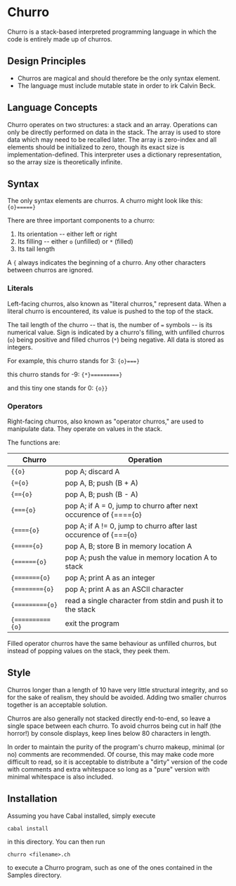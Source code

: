# Churro

Churro is a stack-based interpreted programming language in which the code is
entirely made up of churros.

## Design Principles
* Churros are magical and should therefore be the only syntax element.
* The language must include mutable state in order to irk Calvin Beck.

## Language Concepts
Churro operates on two structures: a stack and an array. Operations can only be
directly performed on data in the stack. The array is used to store data which
may need to be recalled later. The array is zero-index and all elements should
be initialized to zero, though its exact size is implementation-defined. This
interpreter uses a dictionary representation, so the array size is theoretically
infinite.

## Syntax
The only syntax elements are churros. A churro might look like this:
`{o}=====}`

There are three important components to a churro:

1. Its orientation -- either left or right
2. Its filling -- either `o` (unfilled) or `*` (filled)
3. Its tail length

A `{` always indicates the beginning of a churro. Any other characters between
churros are ignored.

### Literals
Left-facing churros, also known as "literal churros," represent data. When a
literal churro is encountered, its value is pushed to the top of the stack.

The tail length of the churro -- that is, the number of `=` symbols -- is its
numerical value. Sign is indicated by a churro's filling, with unfilled churros
(`o`) being positive and filled churros (`*`) being negative. All data is stored
as integers.

For example, this churro stands for 3:
`{o}===}`

this churro stands for -9:
`{*}=========}`

and this tiny one stands for 0:
`{o}}`

### Operators
Right-facing churros, also known as "operator churros," are used to manipulate
data. They operate on values in the stack.

The functions are:

| Churro            | Operation                                                        |
| ----------------- | ---------------------------------------------------------------- |
| `{{o}`            | pop A; discard A                                                 |
| `{={o}`           | pop A, B; push (B + A)                                           |
| `{=={o}`          | pop A, B; push (B - A)                                           |
| `{==={o}`         | pop A; if A = 0, jump to churro after next occurence of {===={o} |
| `{===={o}`        | pop A; if A != 0, jump to churro after last occurence of {==={o} |
| `{====={o}`       | pop A, B; store B in memory location A                           |
| `{======{o}`      | pop A; push the value in memory location A to stack              |
| `{======={o}`     | pop A; print A as an integer                                     |
| `{========{o}`    | pop A; print A as an ASCII character                             |
| `{========={o}`   | read a single character from stdin and push it to the stack      |
| `{=========={o}`  | exit the program                                                 |

Filled operator churros have the same behaviour as unfilled churros, but instead
of popping values on the stack, they peek them.

## Style
Churros longer than a length of 10 have very little structural integrity, and so
for the sake of realism, they should be avoided. Adding two smaller churros
together is an acceptable solution.

Churros are also generally not stacked directly end-to-end, so leave a single
space between each churro. To avoid churros being cut in half (the horror!) by
console displays, keep lines below 80 characters in length.

In order to maintain the purity of the program's churro makeup, minimal (or no)
comments are recommended. Of course, this may make code more difficult to read,
so it is acceptable to distribute a "dirty" version of the code with comments
and extra whitespace so long as a "pure" version with minimal whitespace is also
included.

## Installation
Assuming you have Cabal installed, simply execute

`cabal install`

in this directory. You can then run

`churro <filename>.ch`

to execute a Churro program, such as one of the ones contained in the Samples
directory.